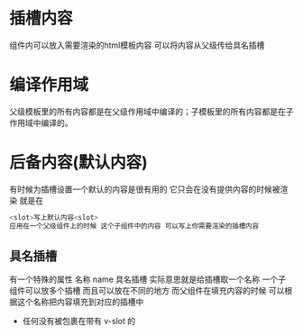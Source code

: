 # 插槽内容
组件内可以放入需要渲染的html模板内容 可以将内容从父级传给具名插槽

# 编译作用域
父级模板里的所有内容都是在父级作用域中编译的；子模板里的所有内容都是在子作用域中编译的。
  
# 后备内容(默认内容)
有时候为插槽设置一个默认的内容是很有用的 它只会在没有提供内容的时候被渲染 就是在
```js
<slot>写上默认内容<slot>
应用在一个父级组件上的时候 这个子组件中的内容 可以写上你需要渲染的插槽内容
```

## 具名插槽
<slot> 有一个特殊的属性 名称 name 具名插槽 实际意思就是给插槽取一个名称 一个子组件可以放多个插槽 而且可以放在不同的地方 而父组件在填充内容的时候 可以根据这个名称把内容填充到对应的插槽中

* 任何没有被包裹在带有 v-slot 的 <template>中的内容都会被视为默认插槽内容（如果你希望更明确一些 可以给其指名为 v-slot:default）
* 注意： v-slot 只能添加在 <template> 上 [这和已经废弃的 slot 的属性不同]

# 作用域插槽
有时候让插槽内容能够访问子组件中才有的数据是很有用的 
* 为了让子组件的数据在父级组件的插槽内容中也是可用的 需要将这个数据[key]作为插槽元素的一个属性绑定上去
* 绑定在插槽元素上的属性 ==> 插槽prop 现在在父级作用域中 我们可以使用带值的 v-slot 来定义我们提供的插槽 prop 的名字 [在这个例子中，我们把包含所有插槽值的对象命名为slotProps，这个名字是随便你取得]

# 独占默认插槽的缩写语法
当被提供的内容只有默认插槽的时候 组件的标签才可以被当做插槽的模板来使用 这样的话可以直接使用 v-slot 这个指令在组件上
* 注意默认插槽的缩写语法不能和具名插槽混用，因为它会导致作用域不明确
* 只要出现多个插槽，请始终为所有的插槽使用完整的基于 <template> 的语法：
```js
<current-user>
  <template v-slot:default="slotProps">
    {{ slotProps.user.firstName }}
  </template>

  <template v-slot:other="otherSlotProps">
    ...
  </template>
</current-user>
```

# 解构插槽prop
作用域插槽的内部工作原理是将你的插槽内容包括在一个传入单个参数的函数里 这意味着 v-slot 的值实际上可以是任何能够作为函数定义中的参数的 JavaScript 表达式。
所以在支持的环境下 (单文件组件或现代浏览器)，你也可以使用 ES2015 解构来传入具体的插槽 prop，如下：

```js
<todo-list v-slot="{ item }">
  <i class="fas fa-check"></i>
  <span class="green">{{ item }}</span>
</todo-list>
```

这样可以使模板更简洁，尤其是在该插槽提供了多个 prop 的时候。它同样开启了 prop 重命名等其它可能，例如将 item 重命名为 todo：

```js
<todo-list v-slot="{ item: todo }">
  <i class="fas fa-check"></i>
  <span class="green">{{ todo }}</span>
</todo-list>
```

你甚至可以定义备用内容，用于插槽 prop 是 undefined 的情形：

```js
<todo-list v-slot="{ item = 'Placeholder' }">
  <i class="fas fa-check"></i>
  <span class="green">{{ item }}</span>
</todo-list>
```

# 动态插槽名
动态指令参数也可以用在 v-slot 上，来定义动态的插槽名

# 具名插槽的缩写为 #  即 （v-slot:） ===> #
* 和其他指令一样 该缩写只有在其有参数的时候才可用 

<!-- 这将触发一个警告 -->

<todo-list #="{ item }">
  <i class="fas fa-check"></i>
  <span class="green">{{ item }}</span>
</todo-list>

如果希望使用缩写的话，你必须始终以明确的插槽名取而代之：

<todo-list #default="{ item }">
  <i class="fas fa-check"></i>
  <span class="green">{{ item }}</span>
</todo-list>